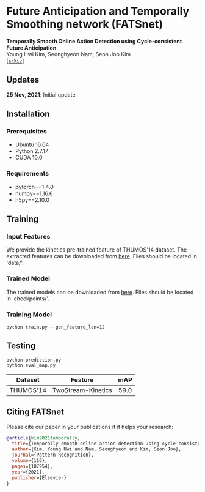 # Future Anticipation and Temporally Smoothing network (FATSnet)
**Temporally Smooth Online Action Detection using Cycle-consistent Future Anticipation**  
Young Hwi Kim, Seonghyeon Nam, Seon Joo Kim  
[[`arXiv`](https://arxiv.org/abs/2104.08030)]

## Updates
**25 Nov, 2021**: Initial update

## Installation

### Prerequisites
- Ubuntu 16.04  
- Python 2.7.17   
- CUDA 10.0  

### Requirements
- pytorch==1.4.0  
- numpy==1.16.6
- h5py==2.10.0

## Training

### Input Features
We provide the kinetics pre-trained feature of THUMOS'14 dataset. The extracted features can be downloaded from [here](). Files should be located in 'data/'.  

### Trained Model
The trained models can be downloaded from [here](). Files should be located in 'checkpoints/'.

### Training Model
```
python train.py --gen_feature_len=12
```

## Testing
```
python prediction.py
python eval_map.py
```

| Dataset | Feature | mAP | 
|:--------------:|:--------------:|:--------------:| 
| THUMOS'14 | TwoStream-Kinetics | 59.0 |


## Citing FATSnet
Please cite our paper in your publications if it helps your research:

```BibTeX
@article{kim2021temporally,
  title={Temporally smooth online action detection using cycle-consistent future anticipation},
  author={Kim, Young Hwi and Nam, Seonghyeon and Kim, Seon Joo},
  journal={Pattern Recognition},
  volume={116},
  pages={107954},
  year={2021},
  publisher={Elsevier}
}
```
